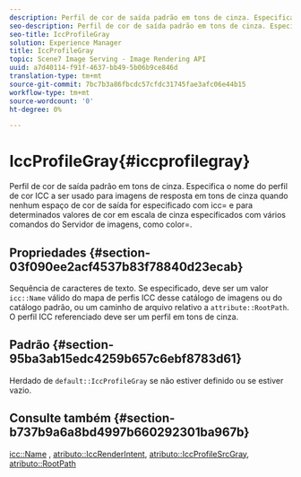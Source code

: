 ```yaml
---
description: Perfil de cor de saída padrão em tons de cinza. Especifica o nome do perfil de cor ICC a ser usado para imagens de resposta em tons de cinza quando nenhum espaço de cor de saída for especificado com icc= e para determinados valores de cor em escala de cinza especificados com vários comandos do Servidor de imagens, como color=.
seo-description: Perfil de cor de saída padrão em tons de cinza. Especifica o nome do perfil de cor ICC a ser usado para imagens de resposta em tons de cinza quando nenhum espaço de cor de saída for especificado com icc= e para determinados valores de cor em escala de cinza especificados com vários comandos do Servidor de imagens, como color=.
seo-title: IccProfileGray
solution: Experience Manager
title: IccProfileGray
topic: Scene7 Image Serving - Image Rendering API
uuid: a7d40114-f91f-4637-bb49-5b06b9ce846d
translation-type: tm+mt
source-git-commit: 7bc7b3a86fbcdc57cfdc31745fae3afc06e44b15
workflow-type: tm+mt
source-wordcount: '0'
ht-degree: 0%

---
```



# IccProfileGray{#iccprofilegray}

Perfil de cor de saída padrão em tons de cinza. Especifica o nome do perfil de cor ICC a ser usado para imagens de resposta em tons de cinza quando nenhum espaço de cor de saída for especificado com icc= e para determinados valores de cor em escala de cinza especificados com vários comandos do Servidor de imagens, como color=.

## Propriedades {#section-03f090ee2acf4537b83f78840d23ecab}

Sequência de caracteres de texto. Se especificado, deve ser um valor `icc::Name` válido do mapa de perfis ICC desse catálogo de imagens ou do catálogo padrão, ou um caminho de arquivo relativo a `attribute::RootPath`. O perfil ICC referenciado deve ser um perfil em tons de cinza.

## Padrão {#section-95ba3ab15edc4259b657c6ebf8783d61}

Herdado de `default::IccProfileGray` se não estiver definido ou se estiver vazio.

## Consulte também {#section-b737b9a6a8bd4997b660292301ba967b}

[icc::Name](../../../../../is-api/image-catalog/image-serving-api-ref/c-image-catalog-reference/c-icc-profile-map-reference/r-name-icc.md#reference-9e7d3c8e35434981a3dfac66b8946cbe) ,  [atributo::IccRenderIntent](../../../../../is-api/image-catalog/image-serving-api-ref/c-image-catalog-reference/c-attributes-reference/r-iccrenderintent.md#reference-012f207f28bd4406a5368d23ed95a51f),  [atributo::IccProfileSrcGray](../../../../../is-api/image-catalog/image-serving-api-ref/c-image-catalog-reference/c-attributes-reference/r-iccprofilesrcgray.md#reference-a717831da24d43f680d01393660f12f9),  [atributo::RootPath](../../../../../is-api/image-catalog/image-serving-api-ref/c-image-catalog-reference/c-attributes-reference/r-rootpath.md#reference-17d57e5967be403b8408fa7214017494)
